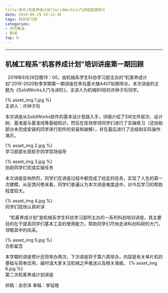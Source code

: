 ```yaml
---
title:快讯|机客养成计划|SolidWorks入门讲座圆满举行
date: 2019-09-29 19:12:30
tags: 科协学习部
categories:
- 资讯推送
- 新闻
top: 0
---
```

***


## 机械工程系“机客养成计划”培训讲座第一期回顾
<!-- more -->
  2019年9月28日晚19：00，由机械系学生科协学习部主办的“机客养成计划”2019-2020秋季学期第一期讲座在李兆基大楼A407如期举办。本次讲座的主题为《SolidWorks入门与进阶》，主讲人为机械80班的许钟子珩同学。

{% asset_img 1.jpg %}
</br>
主讲人：许钟子珩

本次讲座从SolidWorks软件的基本设计思路入手，详细介绍了SW文件层次、设计树、基准面与基准线等基础知识，然后在现场带领同学们进行了实操练习（还协助部分未完成安装的同学进行软件的安装和破解），并在最后进行了总结和实际操作演示。

{% asset_img 2.jpg %}
</br>
学习部部长周航宇同学现场指导

{% asset_img 3.jpg %}
</br>
协助同学们完成实操任务


本次讲座反响热烈，同学们在讲座过程中都完成了给定的任务，实现了人生的第一次建模，从反馈问卷来看，同学们普遍认为本次讲座难度适中，对今后学习的帮助程度较大。



 {% asset_img 4.jpg %}
</br>
同学们现场认真听讲

   “机客养成计划”是机械系学生科协学习部所主办的一系列科创培训讲座，其主要目的在于提高同学们基本工具的使用能力，帮助同学们尽快走进科创科研的大门，领略其中的风采。




{% asset_img 5.jpg %}
</br>
合影留念

本学期的讲座预计还将举办两次，下次讲座将于第六周举办，内容是有关单片机的基础与简单应用，届时请大家关注机械之声推送以及相关海报。
{% asset_img 6.jpg %}
</br>
第二次机客养成计划讲座


供稿：余宗泽
审稿：李钲皓

